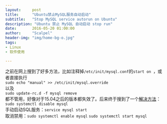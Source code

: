 ```yaml
---
layout:     post
title:      "Ubuntu禁止MySQL服务自动启动"
subtitle:   "Stop MySQL service autorun on Ubuntu"
description: "Ubuntu 禁止 MySQL 自动启动 stop run"
date:       2016-05-20 01:00:00
author:     "Scalpel"
header-img: "img/home-bg-o.jpg"
tags:
- Linux
- 软件使用

---
```

之前在网上搜到了好多方法，比如注释掉`/etc/init/mysql.conf`的`start on `，或者直接执行  
`sudo echo "manual" >> /etc/init/mysql.override`  
以及  
`sudo update-rc.d -f mysql remove`  
都不管用，好像对于15.04之后的版本都失效了。后来终于搜到了一个[解决方法](http://askubuntu.com/a/656474)：  
`sudo systemctl disable mysql`  
手动启动SQL服务：`service mysql start`  
取消禁用：`sudo systemctl enable mysql` `sudo systemctl start mysql`
